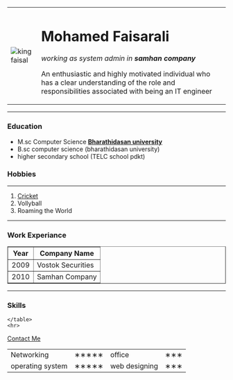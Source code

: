 <!DOCTYPE html>
<html lang="en" dir="ltr">

<head>
  <meta charset="utf-8">
  <title>♥ faisar's first site</title>
</head>

<body>
  <table cellspacing="20">
    <td>  <img src="http://www.the-saudi.net/al-saud/faisal.jpg" alt="king faisal"><!-- show images from web link --></td>
    <td><h1>Mohamed Faisarali</h1>
    <p> <em>working as system admin in <strong>samhan company</strong></em>
    </p>
    <p>An enthusiastic and highly motivated individual who has a clear understanding of the role and responsibilities associated with being an IT engineer</p></td>
  </table>
  <!--<img src="images/king faisal.jpg" alt="king faisal">show images from different folder -->
  <!--<img src="king faisal.jpg" alt="king faisal1">show images from same folder -->
    <hr size ="3" noshade>
  <h3>Education </h3>
  <ul>
  <li> M.sc Computer Science <strong><a href="http://www.bdu.ac.in/">Bharathidasan university</a></strong></li>
  <li>B.sc computer science (bharathidasan university)</li>
  <li>higher secondary school (TELC school pdkt)</li></ul>
  <h3> Hobbies</h3>
  <hr>
  <ol>
    <li><a href="https://static.toiimg.com/thumb/msid-76404694,width-1200,height-900,resizemode-4/.jpg">Cricket</a></li>
    <li>Vollyball</li>
    <li>Roaming the World</li>
  </ol>
  <hr>
  <h3>Work Experiance</h3>
  <table border="1" cellspacing="10">
    <th><strong>Year</strong></th>
    <th><strong>Company Name</strong></th>
    <tr>
      <td>2009</td>
      <td>Vostok Securities</td>
    </tr>
    <tr>
      <td>2010</td>
      <td>Samhan Company</td>
    </tr>
    </table>
    <hr>
    <h3><strong>Skills</strong></h3>
    <table cellspacing="10">
      <tr>
        <td>Networking</td>
        <td>&#8727;&#8727;&#8727;&#8727;&#8727;</td>
        <td>office</td>
        <td>&#8727;&#8727;&#8727;</td>
      </tr>
      <tr>
        <td>operating system</td>
        <td>&#8727;&#8727;&#8727;&#8727;&#8727;</td>
        <td>web designing</td>
        <td>&#8727;&#8727;&#8727;</td>
      </tr>

    </table>
    <hr>
  <p> <a href="contact.html">Contact Me</a></p>
</body>

</html>
